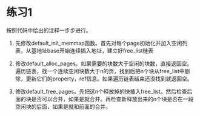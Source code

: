 # 练习1
按照代码中给出的注释一步步进行。  

1. 
    先修改default_init_memmap函数。首先对每个page初始化并加入空闲列表，从基地址base开始连续插入地址，建立好free_list链表

2. 
    修改default_alloc_pages。如果需要的块数大于空闲的块数，直接返回空。遍历链表，找一个连续空闲块数大于n的页，找到后把n个块从free_list中删除，更新它们的property，ref信息。如果遍历链表结束还没找到就返回空。

3. 
    修改default_free_pages。先把这n个释放掉的快插入free_list。然后检查后面的块是否可以合并，如果是就合并。再检查新释放出来的n个块是否在一段空闲块的后面，如果是就和前面的合并。